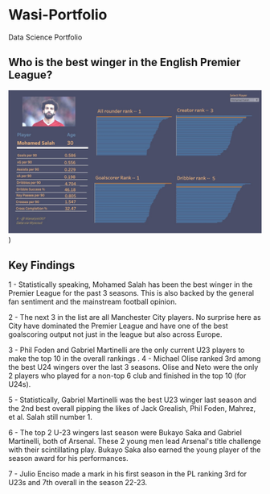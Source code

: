# Wasi-Portfolio
Data Science Portfolio
## Who is the best winger in the English Premier League?
![s](/images/Salah%20report.jpg))

## Key Findings
1 - Statistically speaking, Mohamed Salah has been the best winger in the Premier League for the past 3 seasons. This is also backed by the general fan sentiment and the mainstream football opinion.


2 - The next 3 in the list are all Manchester City players. No surprise here as City have dominated the Premier League and have one of the best goalscoring output not just in the league but also across Europe.

3 - Phil Foden and Gabriel Martinelli are the only current U23 players to make the top 10 in the overall rankings
.
4 - Michael Olise ranked 3rd among the best U24 wingers over the last 3 seasons. Olise and Neto were the only 2 players who played for a non-top 6 club and finished in the top 10 (for U24s).

5 - Statistically, Gabriel Martinelli was the best U23 winger last season and the 2nd best overall pipping the likes of Jack Grealish, Phil Foden, Mahrez, et al. Salah still number 1.

6 - The top 2 U-23 wingers last season were Bukayo Saka and Gabriel Martinelli, both of Arsenal. These 2 young men lead Arsenal's title challenge with their scintillating play. Bukayo Saka also earned the young player of the season award for his performances.

7 - Julio Enciso made a mark in his first season in the PL ranking 3rd for U23s and 7th overall in the season 22-23.
